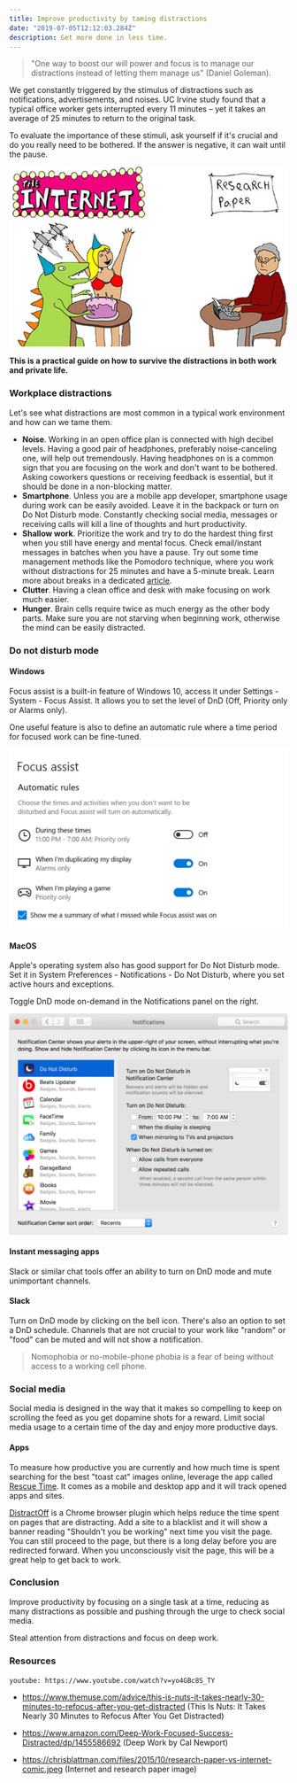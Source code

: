 ```yaml
---
title: Improve productivity by taming distractions
date: "2019-07-05T12:12:03.284Z"
description: Get more done in less time.
---
```


> "One way to boost our will power and focus is to manage our distractions instead of letting them manage us" (Daniel Goleman).

We get constantly triggered by the stimulus of distractions such as notifications, advertisements, and noises. UC Irvine study found that a typical office worker gets interrupted every 11 minutes – yet it takes an average of 25 minutes to return to the original task.

To evaluate the importance of these stimuli, ask yourself if it's crucial and do you really need to be bothered. If the answer is negative, it can wait until the pause.

![Research paper vs internet](./research-paper-vs-internet-comic.jpg)

**This is a practical guide on how to survive the distractions in both work and private life.**

### Workplace distractions

Let's see what distractions are most common in a typical work environment and how can we tame them.

- **Noise**. Working in an open office plan is connected with high decibel levels. Having a good pair of headphones, preferably noise-canceling one, will help out tremendously. Having headphones on is a common sign that you are focusing on the work and don't want to be bothered. Asking coworkers questions or receiving feedback is essential, but it should be done in a non-blocking matter.
- **Smartphone**. Unless you are a mobile app developer, smartphone usage during work can be easily avoided. Leave it in the backpack or turn on Do Not Disturb mode. Constantly checking social media, messages or receiving calls will kill a line of thoughts and hurt productivity.
- **Shallow work**. Prioritize the work and try to do the hardest thing first when you still have energy and mental focus. Check email/instant messages in batches when you have a pause. Try out some time management methods like the Pomodoro technique, where you work without distractions for 25 minutes and have a 5-minute break. Learn more about breaks in a dedicated [article](https://devhealth.io/breaks/).
- **Clutter**. Having a clean office and desk with make focusing on work much easier.
- **Hunger**. Brain cells require twice as much energy as the other body parts. Make sure you are not starving when beginning work, otherwise the mind can be easily distracted.

### Do not disturb mode

#### Windows

Focus assist is a built-in feature of Windows 10, access it under Settings - System - Focus Assist. It allows you to set the level of DnD (Off, Priority only or Alarms only).

One useful feature is also to define an automatic rule where a time period for focused work can be fine-tuned.

![Windows Focus Assist](./windows-focus-assist.png)

#### MacOS

Apple's operating system also has good support for Do Not Disturb mode. Set it in System Preferences - Notifications - Do Not Disturb, where you set active hours and exceptions.

Toggle DnD mode on-demand in the Notifications panel on the right.

![MacOS Do Not Disturb](./macos-do-not-disturb.jpg)

#### Instant messaging apps

Slack or similar chat tools offer an ability to turn on DnD mode and mute unimportant channels.

#### Slack

Turn on DnD mode by clicking on the bell icon. There's also an option to set a DnD schedule.
Channels that are not crucial to your work like "random" or "food" can be muted and will not show a notification.

> Nomophobia or no-mobile-phone phobia is a fear of being without access to a working cell phone.

### Social media

Social media is designed in the way that it makes so compelling to keep on scrolling the feed as you get dopamine shots for a reward. Limit social media usage to a certain time of the day and enjoy more productive days.

#### Apps

To measure how productive you are currently and how much time is spent searching for the best "toast cat" images online, leverage the app called [Rescue Time](https://www.rescuetime.com/). It comes as a mobile and desktop app and it will track opened apps and sites.

[DistractOff](https://chrome.google.com/webstore/detail/distractoff/hdnjpdhnjfiipibogpkeemefnldahcnk) is a Chrome browser plugin which helps reduce the time spent on pages that are distracting. Add a site to a blacklist and it will show a banner reading "Shouldn't you be working" next time you visit the page. You can still proceed to the page, but there is a long delay before you are redirected forward. When you unconsciously visit the page, this will be a great help to get back to work.

### Conclusion

Improve productivity by focusing on a single task at a time, reducing as many distractions as possible and pushing through the urge to check social media.

Steal attention from distractions and focus on deep work.

### Resources

`youtube: https://www.youtube.com/watch?v=yo4GBc8S_TY`

- https://www.themuse.com/advice/this-is-nuts-it-takes-nearly-30-minutes-to-refocus-after-you-get-distracted (This Is Nuts: It Takes Nearly 30 Minutes to Refocus After You Get Distracted)

- https://www.amazon.com/Deep-Work-Focused-Success-Distracted/dp/1455586692 (Deep Work by Cal Newport)

- https://chrisblattman.com/files/2015/10/research-paper-vs-internet-comic.jpeg (Internet and research paper image)
